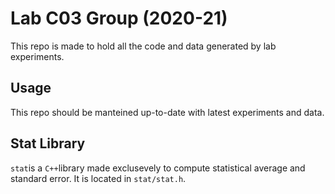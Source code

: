 # Lab C03 Group __(2020-21)__

This repo is made to hold all the code and data generated by lab experiments.

## Usage

This repo should be manteined up-to-date with latest experiments and data.

## Stat Library

`stat`is a `C++`library made exclusevely to compute statistical average and standard error.
It is located in `stat/stat.h`.